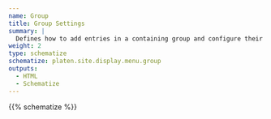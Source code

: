 ```yaml
---
name: Group
title: Group Settings
summary: |
  Defines how to add entries in a containing group and configure their display.
weight: 2
type: schematize
schematize: platen.site.display.menu.group
outputs:
  - HTML
  - Schematize
---
```


{{% schematize %}}
